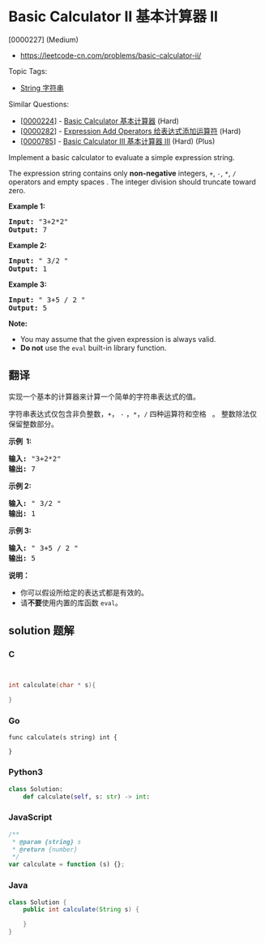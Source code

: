 # Basic Calculator II 基本计算器 II

[0000227] (Medium)

- https://leetcode-cn.com/problems/basic-calculator-ii/

Topic Tags:

- [String 字符串](https://leetcode-cn.com/tag/string/)

Similar Questions:

- [[0000224](https://leetcode-cn.com/problems/basic-calculator/)] - [Basic Calculator 基本计算器](./0000224.basic-calculator.md) (Hard)
- [[0000282](https://leetcode-cn.com/problems/expression-add-operators/)] - [Expression Add Operators 给表达式添加运算符](./0000282.expression-add-operators.md) (Hard)
- [[0000785](https://leetcode-cn.com/problems/basic-calculator-iii/)] - [Basic Calculator III 基本计算器 III](./0000785.basic-calculator-iii.md) (Hard) (Plus)

Implement a basic calculator to evaluate a simple expression string.

The expression string contains only **non-negative** integers, `+`, `-`, `*`, `/` operators and empty spaces . The integer division should truncate toward zero.

**Example 1:**

<pre><strong>Input: </strong>"3+2*2"
<strong>Output:</strong> 7
</pre>

**Example 2:**

<pre><strong>Input:</strong> " 3/2 "
<strong>Output:</strong> 1</pre>

**Example 3:**

<pre><strong>Input:</strong> " 3+5 / 2 "
<strong>Output:</strong> 5
</pre>

**Note:**

- You may assume that the given expression is always valid.
- **Do not** use the `eval` built-in library function.

## 翻译

实现一个基本的计算器来计算一个简单的字符串表达式的值。

字符串表达式仅包含非负整数，`+`， `-` ，`*`，`/` 四种运算符和空格   。 整数除法仅保留整数部分。

**示例  1:**

<pre><strong>输入: </strong>"3+2*2"
<strong>输出:</strong> 7
</pre>

**示例 2:**

<pre><strong>输入:</strong> " 3/2 "
<strong>输出:</strong> 1</pre>

**示例 3:**

<pre><strong>输入:</strong> " 3+5 / 2 "
<strong>输出:</strong> 5
</pre>

**说明：**

- 你可以假设所给定的表达式都是有效的。
- 请**不要**使用内置的库函数 `eval`。

## solution 题解

### C

```c


int calculate(char * s){

}
```

### Go

```golang
func calculate(s string) int {

}
```

### Python3

```python
class Solution:
    def calculate(self, s: str) -> int:
```

### JavaScript

```javascript
/**
 * @param {string} s
 * @return {number}
 */
var calculate = function (s) {};
```

### Java

```java
class Solution {
    public int calculate(String s) {

    }
}
```
